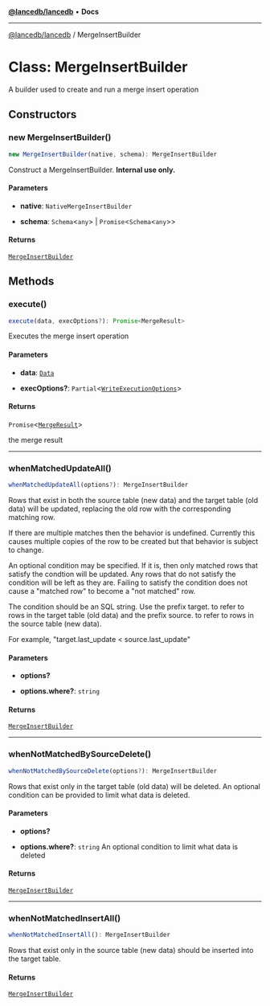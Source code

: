 [**@lancedb/lancedb**](../README.md) • **Docs**

***

[@lancedb/lancedb](../globals.md) / MergeInsertBuilder

# Class: MergeInsertBuilder

A builder used to create and run a merge insert operation

## Constructors

### new MergeInsertBuilder()

```ts
new MergeInsertBuilder(native, schema): MergeInsertBuilder
```

Construct a MergeInsertBuilder. __Internal use only.__

#### Parameters

* **native**: `NativeMergeInsertBuilder`

* **schema**: `Schema`&lt;`any`&gt; \| `Promise`&lt;`Schema`&lt;`any`&gt;&gt;

#### Returns

[`MergeInsertBuilder`](MergeInsertBuilder.md)

## Methods

### execute()

```ts
execute(data, execOptions?): Promise<MergeResult>
```

Executes the merge insert operation

#### Parameters

* **data**: [`Data`](../type-aliases/Data.md)

* **execOptions?**: `Partial`&lt;[`WriteExecutionOptions`](../interfaces/WriteExecutionOptions.md)&gt;

#### Returns

`Promise`&lt;[`MergeResult`](../interfaces/MergeResult.md)&gt;

the merge result

***

### whenMatchedUpdateAll()

```ts
whenMatchedUpdateAll(options?): MergeInsertBuilder
```

Rows that exist in both the source table (new data) and
the target table (old data) will be updated, replacing
the old row with the corresponding matching row.

If there are multiple matches then the behavior is undefined.
Currently this causes multiple copies of the row to be created
but that behavior is subject to change.

An optional condition may be specified.  If it is, then only
matched rows that satisfy the condtion will be updated.  Any
rows that do not satisfy the condition will be left as they
are.  Failing to satisfy the condition does not cause a
"matched row" to become a "not matched" row.

The condition should be an SQL string.  Use the prefix
target. to refer to rows in the target table (old data)
and the prefix source. to refer to rows in the source
table (new data).

For example, "target.last_update < source.last_update"

#### Parameters

* **options?**

* **options.where?**: `string`

#### Returns

[`MergeInsertBuilder`](MergeInsertBuilder.md)

***

### whenNotMatchedBySourceDelete()

```ts
whenNotMatchedBySourceDelete(options?): MergeInsertBuilder
```

Rows that exist only in the target table (old data) will be
deleted.  An optional condition can be provided to limit what
data is deleted.

#### Parameters

* **options?**

* **options.where?**: `string`
    An optional condition to limit what data is deleted

#### Returns

[`MergeInsertBuilder`](MergeInsertBuilder.md)

***

### whenNotMatchedInsertAll()

```ts
whenNotMatchedInsertAll(): MergeInsertBuilder
```

Rows that exist only in the source table (new data) should
be inserted into the target table.

#### Returns

[`MergeInsertBuilder`](MergeInsertBuilder.md)
